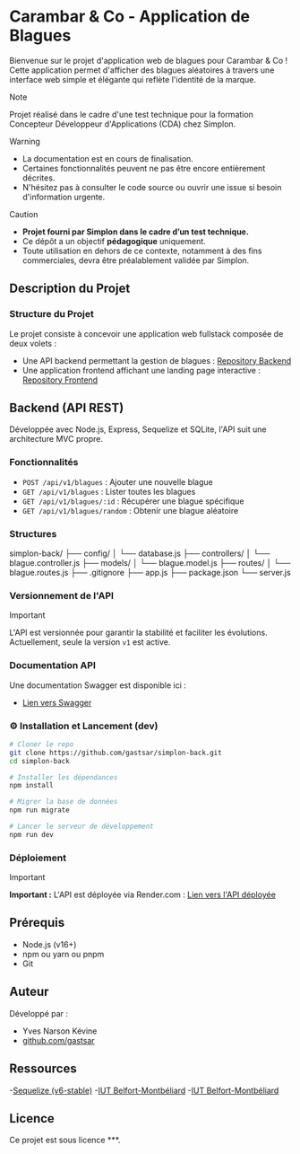 
# Carambar & Co - Application de Blagues

Bienvenue sur le projet d'application web de blagues pour Carambar & Co ! Cette application permet d'afficher des blagues aléatoires à travers une interface web simple et élégante qui reflète l'identité de la marque.
> [!NOTE]
> Projet réalisé dans le cadre d'une test technique pour la formation Concepteur Développeur d'Applications (CDA) chez Simplon.


> [!WARNING]
> - La documentation est en cours de finalisation.  
> - Certaines fonctionnalités peuvent ne pas être encore entièrement décrites.
> - N'hésitez pas à consulter le code source ou ouvrir une issue si besoin d'information urgente.

> [!CAUTION]
> - **Projet fourni par Simplon dans le cadre d’un test technique.**  
> - Ce dépôt a un objectif **pédagogique** uniquement.  
> - Toute utilisation en dehors de ce contexte, notamment à des fins commerciales, devra être préalablement validée par Simplon.


##  Description du Projet

###  Structure du Projet
Le projet consiste à concevoir une application web fullstack composée de deux volets :
- Une API backend permettant la gestion de blagues : [Repository Backend](https://github.com/gastsar/simplon-back.git)
- Une application frontend affichant une landing page interactive : [Repository Frontend](https://github.com/gastsar/simplon-front.git)
##  Backend (API REST)

Développée avec Node.js, Express, Sequelize et SQLite, l'API suit une architecture MVC propre.

###  Fonctionnalités

- `POST /api/v1/blagues` : Ajouter une nouvelle blague
- `GET /api/v1/blagues` : Lister toutes les blagues  
- `GET /api/v1/blagues/:id` : Récupérer une blague spécifique
- `GET /api/v1/blagues/random` : Obtenir une blague aléatoire

###  Structures

simplon-back/
├── config/
│   └── database.js
├── controllers/
│   └── blague.controller.js
├── models/
│   └── blague.model.js
├── routes/
│   └── blague.routes.js
├── .gitignore
├── app.js
├── package.json
└── server.js

###  Versionnement de l'API

> [!IMPORTANT]
> L'API est versionnée pour garantir la stabilité et faciliter les évolutions.  
> Actuellement, seule la version `v1` est active.

###  Documentation API

Une documentation Swagger est disponible ici :
- [Lien vers Swagger](#)

### ⚙ Installation et Lancement (dev)

```bash
# Cloner le repo
git clone https://github.com/gastsar/simplon-back.git
cd simplon-back

# Installer les dépendances
npm install

# Migrer la base de données
npm run migrate

# Lancer le serveur de développement
npm run dev
```

###  Déploiement
> [!IMPORTANT]
> **Important :** L'API est déployée via Render.com :
> [Lien vers l'API déployée](https://simplon-back.onrender.com/)

##  Prérequis

- Node.js (v16+)
- npm ou yarn ou pnpm
- Git

##  Auteur

Développé par :
- Yves Narson Kévine
- [github.com/gastsar](https://github.com/gastsar)

## Ressources

-[Sequelize (v6-stable)](https://sequelize.org/docs/v6/)
-[IUT Belfort-Montbéliard](https://cours-info.iut-bm.univ-fcomte.fr/upload/supports/S3/web/cot%20serveur/R307/Introduction%20a%20Sequelize%20ORM.pdf)
-[IUT Belfort-Montbéliard](https://cours-info.iut-bm.univ-fcomte.fr/upload/supports/S3/web/cot%20serveur/R307/Introduction%20Sequelize%20et%20ORM%20dans%20Node.js.pdf)

##  Licence

Ce projet est sous licence ***.

